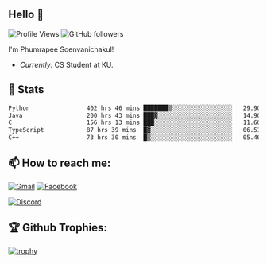 
<h2>Hello 👋</h2> 

![Profile Views](https://komarev.com/ghpvc/?username=Homiez09&label=Profile%20views&color=0e75b6&style=flat)
![GitHub followers](https://img.shields.io/github/followers/HomieZ09.svg?style=social&label=Follow)


I'm Phumrapee Soenvanichakul!

- <i>Currently:</i> CS Student at KU.

<h2>👀 Stats</h2>

<!--START_SECTION:waka-->

```txt
Python                402 hrs 46 mins ███████▒░░░░░░░░░░░░░░░░░   29.90 %
Java                  200 hrs 43 mins ███▓░░░░░░░░░░░░░░░░░░░░░   14.90 %
C                     156 hrs 13 mins ███░░░░░░░░░░░░░░░░░░░░░░   11.60 %
TypeScript            87 hrs 39 mins  █▓░░░░░░░░░░░░░░░░░░░░░░░   06.51 %
C++                   73 hrs 30 mins  █▒░░░░░░░░░░░░░░░░░░░░░░░   05.46 %
```

<!--END_SECTION:waka-->

<h2>📫 How to reach me:</h2>

<a href="mailto:phumrapeesoen1@gmail.com">![Gmail](https://img.shields.io/badge/Gmail-D14836?style=for-the-badge&logo=gmail&logoColor=white)</a> 
<a href="https://web.facebook.com/phumrapee.soenvanichakul.3/">![Facebook](https://img.shields.io/badge/Facebook-4267B2?style=for-the-badge&logo=facebook&logoColor=white)</a>

<a href="https://discord.gg/EWnAEUtFVm">![Discord](https://discord.c99.nl/widget/theme-1/297740667784921089.png)</a> 

<h2>🏆 Github Trophies:</h2>

[![trophy](https://github-profile-trophy.vercel.app/?username=Homiez09&theme=discord&row=1)](https://github.com/ryo-ma/github-profile-trophy)
